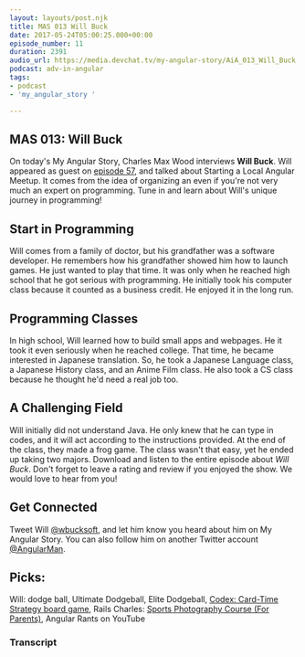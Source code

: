 ```yaml
---
layout: layouts/post.njk
title: MAS 013 Will Buck
date: 2017-05-24T05:00:25.000+00:00
episode_number: 11
duration: 2391
audio_url: https://media.devchat.tv/my-angular-story/AiA_013_Will_Buck.mp3
podcast: adv-in-angular
tags:
- podcast
- 'my_angular_story '

---
```

## MAS 013: Will Buck

On today's My Angular Story, Charles Max Wood interviews **Will Buck**. Will appeared as guest on [episode 57](https://devchat.tv/adv-in-angular/057-aia-starting-a-local-angular-meetup-with-will-buck), and talked about Starting a Local Angular Meetup. It comes from the idea of organizing an even if you're not very much an expert on programming. Tune in and learn about Will's unique journey in programming!

## Start in Programming

Will comes from a family of doctor, but his grandfather was a software developer. He remembers how his grandfather showed him how to launch games. He just wanted to play that time. It was only when he reached high school that he got serious with programming. He initially took his computer class because it counted as a business credit. He enjoyed it in the long run.

## Programming Classes

In high school, Will learned how to build small apps and webpages. He it took it even seriously when he reached college. That time, he became interested in Japanese translation. So, he took a Japanese Language class, a Japanese History class, and an Anime Film class. He also took a CS class because he thought he'd need a real job too.

## A Challenging Field

Will initially did not understand Java. He only knew that he can type in codes, and it will act according to the instructions provided. At the end of the class, they made a frog game. The class wasn't that easy, yet he ended up taking two majors. Download and listen to the entire episode about _Will Buck_. Don't forget to leave a rating and review if you enjoyed the show. We would love to hear from you!

## Get Connected

Tweet Will [@wbucksoft](https://twitter.com/wbucksoft), and let him know you heard about him on My Angular Story. You can also follow him on another Twitter account [@AngularMan](https://twitter.com/angularman?lang=en).

## Picks:

Will: dodge ball, Ultimate Dodgeball, Elite Dodgeball, [Codex: Card-Time Strategy board game](https://boardgamegeek.com/boardgame/131111/codex-card-time-strategy-deluxe-set), Rails Charles: [Sports Photography Course (For Parents)](https://shultzphotoschool.com/sports-photography-course-charter-early/), Angular Rants on YouTube

### Transcript